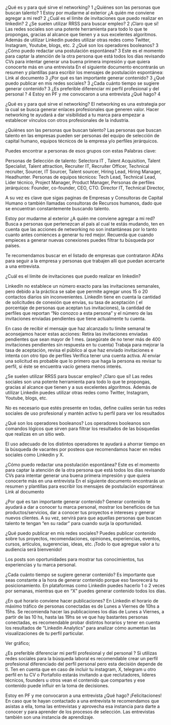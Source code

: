 
¿Qué es y para qué sirve el networking?	1
¿Quiénes son las personas que buscan talento?	1
Estoy por mudarme al exterior ¿A quién me conviene agregar a mi red?	2
¿Cuál es el límite de invitaciones que puedo realizar en linkedin?	2
¿Se suelen utilizar RRSS para buscar empleo?	2
¡Claro que sí! Las redes sociales son una potente herramienta para todo lo que te propongas, gracias al alcance que tienen y a sus excelentes algoritmos. Además de utilizar Linkedin puedes utilizar otras redes como Twitter, Instagram, Youtube, blogs, etc.	2
¿Qué son los operadores booleanos?	3
¿Cómo puedo redactar una postulación espontánea?	3
Este es el momento para captar la atención de la otra persona que está todos los días revisando CVs para intentar generar una buena primera impresión y que quiera conocerte más en una entrevista  En el siguiente documento encontrarás un resumen y plantillas para escribir los mensajes de postulación espontánea: Link al documento	3
¿Por qué es tan importante generar contenido?	3
¿Qué puedo publicar en mis redes sociales?	3
¿Cada cuánto tiempo se sugiere generar contenido?	3
¿Es preferible diferenciar mi perfil profesional y del personal ?	4
Estoy en PF y me convocaron a una entrevista ¿Qué hago?	4


¿Qué es y para qué sirve el networking?
El networking es una estrategia por la cual se busca generar enlaces profesionales que generen valor. Hacer networking te ayudará a dar visibilidad a tu marca para empezar a establecer vínculos con otros profesionales de la industria.


¿Quiénes son las personas que buscan talento?
Las personas que buscan talento en las empresas pueden ser personas del equipo de selección de capital humano, equipos técnicos de la empresa y/o perfiles jerárquicos.

Puedes encontrar a personas de esos grupos con estas Palabras clave:


Personas de Selección de talento:  Selectora IT , Talent Acquisition, Talent Specialist, Talent attraction, Recruiter IT, Recruiter Officer, Technical recruiter, Sourcer,  IT Sourcer, Talent sourcer, Hiring Lead, Hiring Manager, Headhunter.
Personas de equipos técnicos: Tech Lead, Technical Lead, Lider técnico, Project Manager, Product Manager, 
Personas de perfiles jerárquicos:  Founder, co-founder,  CEO, CTO. Director IT, Technical Director, 

A su vez es clave que sigas paginas de Empresas y Consultoras de Capital Humano o también llamadas consultoras de Recursos humanos,  dado que se encuentran constantemente buscando talento. 

Estoy por mudarme al exterior ¿A quién me conviene agregar a mi red?
Busca a personas que pertenezcan al país al cual te estás mudando, ten en cuenta que las acciones de networking no son instantáneas por lo tanto cuanto antes comiences a generar tu red mejor.   Recuerda que cuando empieces  a generar nuevas conexiones puedes filtrar tu búsqueda  por países.

Te recomendamos buscar en el listado de empresas que contrataron ADAs para seguir a la empresa  y personas que trabajen allí que puedan acercarte a una entrevista. 


¿Cuál es el límite de invitaciones que puedo realizar en linkedin?

LinkedIn no establece un número exacto para las invitaciones semanales, pero debido a la práctica se sabe que permite agregar unos 15 o  20 contactos diarios sin inconvenientes.
 LinkedIn tiene en cuenta la cantidad de solicitudes de conexión que envías, su tasa de aceptación ( el porcentaje de personas que aceptan tus invitaciones), la cantidad de perfiles que reportan  “No conozco a esta persona” y el número de las invitaciones enviadas pendientes que tiene actualmente tu cuenta.

En caso de recibir el mensaje que haz alcanzado tu límite semanal te aconsejamos hacer estas acciones:
Retira las invitaciones enviadas pendientes que sean mayor de 1 mes. (asegúrate de no tener más de 400 invitaciones pendientes sin respuesta en tu cuenta)
Trabaja para mejorar la tasa de aceptación, revisa el público al que haz enviado invitaciones e intenta con otro tipo de perfiles 
Verifica tener una cuenta activa. Al enviar una solicitud es probable que lo primero que haga  la persona es revisar tu perfil, si éste se encuentra vacío genera menos interés.


 ¿Se suelen utilizar RRSS para buscar empleo?
¡Claro que sí! Las redes sociales son una potente herramienta para todo lo que te propongas, gracias al alcance que tienen y a sus excelentes algoritmos. Además de utilizar Linkedin puedes utilizar otras redes como Twitter, Instagram, Youtube, blogs, etc.

No es necesario que estés presente en todas, define cuáles serán tus redes sociales de uso profesional y mantén activo tu perfil para ver los resultados

¿Qué son los operadores booleanos?
Los operadores booleanos son comandos lógicos que sirven para filtrar los resultados de las búsquedas que realizas en un sitio web.

El uso adecuado de los distintos operadores te ayudará a ahorrar tiempo en la búsqueda de vacantes por posteos que recomendamos hacer en redes sociales como Linkedin y X. 

 ¿Cómo puedo redactar una postulación espontánea?
Este es el momento para captar la atención de la otra persona que está todos los días revisando CVs para intentar generar una buena primera impresión y que quiera conocerte más en una entrevista  En el siguiente documento encontrarás un resumen y plantillas para escribir los mensajes de postulación espontánea: Link al documento

¿Por qué es tan importante generar contenido?
Generar contenido te ayudará a dar a conocer tu marca personal, mostrar los beneficios de tus productos/servicios, dar a conocer tus proyectos e intereses y generar nuevos clientes. 
A su vez, servirá para que aquellas personas que buscan talento te tengan “en su radar” para cuando surja la oportunidad. 

¿Qué puedo publicar en mis redes sociales?
Puedes publicar contenido sobre tus proyectos, recomendaciones, opiniones, experiencias, eventos, cursos, artículos, sugerencias, ideas, etc. ¡Todo lo que agregue valor a tu audiencia será bienvenido!

Los posts son oportunidades para mostrar tus conocimientos, tus experiencias y tu marca personal.

¿Cada cuánto tiempo se sugiere generar contenido?
Es importante que seas constante a la hora de generar contenido porque eso favorecerá tu posicionamiento. En plataformas como Linkedin puedes hacerlo 1 o 2 veces por semanas, mientras que en “X” puedes generar contenido todos los días.  

¿En qué horario conviene hacer publicaciones? 
En Linkedin el horario de máximo tráfico de personas conectadas es de Lunes a Viernes de 10hs a 15hs. Se recomienda hacer las publicaciones los días de Lunes a Viernes, a partir de las 10 hs, hasta las 19hs se ve que hay bastantes personas conectadas, es recomendable probar distintos horarios y tener en cuenta los resultados de “Linkedin Analytics” para analizar cómo aumentan las visualizaciones de tu perfil particular. 

Ver gráfico;



¿Es preferible diferenciar mi perfil profesional y del personal ?
Si utilizas redes sociales para la búsqueda laboral es recomendable crear un perfil profesional diferenciado del perfil personal pero esta decisión depende de ti. Ten en cuenta que en caso de incluir tu instagram, X, telegram u otro perfil en tu CV o Portafolio estarás invitando a que reclutadores, líderes técnicos, founders u otros vean el contenido que compartes y ese contenido puede influir en la toma de decisiones. 


Estoy en PF y me convocaron a una entrevista ¿Qué hago?
¡Felicitaciones! En caso que te hayan contactado a una entrevista te recomendamos que asistas a ella, toma las entrevistas y aprovecha esa instancia para darte a conocer y para aprender de los procesos de selección.  Las entrevistas también son una instancia de aprendizaje.
